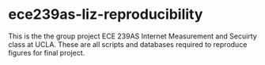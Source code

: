 # ece239as-liz-reproducibility
This is the the group project ECE 239AS Internet Measurement and Secuirty class at UCLA. These are all scripts and databases required to reproduce figures for final project. 
